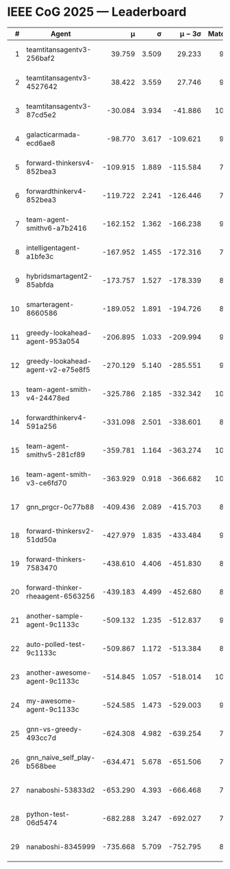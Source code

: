 # IEEE CoG 2025 — Leaderboard

| # | Agent | μ | σ | μ − 3σ | Matches | Updated |
|---:|---|---:|---:|---:|---:|---|
| 1 | teamtitansagentv3-256baf2 | 39.759 | 3.509 | 29.233 | 9720 | 2025-08-20 19:22 |
| 2 | teamtitansagentv3-4527642 | 38.422 | 3.559 | 27.746 | 9134 | 2025-08-20 19:22 |
| 3 | teamtitansagentv3-87cd5e2 | -30.084 | 3.934 | -41.886 | 10086 | 2025-08-20 19:22 |
| 4 | galacticarmada-ecd6ae8 | -98.770 | 3.617 | -109.621 | 9480 | 2025-08-20 19:22 |
| 5 | forward-thinkersv4-852bea3 | -109.915 | 1.889 | -115.584 | 7797 | 2025-08-20 19:22 |
| 6 | forwardthinkerv4-852bea3 | -119.722 | 2.241 | -126.446 | 7631 | 2025-08-20 19:22 |
| 7 | team-agent-smithv6-a7b2416 | -162.152 | 1.362 | -166.238 | 9200 | 2025-08-20 19:22 |
| 8 | intelligentagent-a1bfe3c | -167.952 | 1.455 | -172.316 | 7956 | 2025-08-20 19:22 |
| 9 | hybridsmartagent2-85abfda | -173.757 | 1.527 | -178.339 | 8664 | 2025-08-20 19:22 |
| 10 | smarteragent-8660586 | -189.052 | 1.891 | -194.726 | 8329 | 2025-08-20 19:22 |
| 11 | greedy-lookahead-agent-953a054 | -206.895 | 1.033 | -209.994 | 9278 | 2025-08-20 19:22 |
| 12 | greedy-lookahead-agent-v2-e75e8f5 | -270.129 | 5.140 | -285.551 | 9378 | 2025-08-20 19:22 |
| 13 | team-agent-smith-v4-24478ed | -325.786 | 2.185 | -332.342 | 10002 | 2025-08-20 19:22 |
| 14 | forwardthinkerv4-591a256 | -331.098 | 2.501 | -338.601 | 8047 | 2025-08-20 19:22 |
| 15 | team-agent-smithv5-281cf89 | -359.781 | 1.164 | -363.274 | 10020 | 2025-08-20 19:22 |
| 16 | team-agent-smith-v3-ce6fd70 | -363.929 | 0.918 | -366.682 | 10442 | 2025-08-20 19:22 |
| 17 | gnn_prgcr-0c77b88 | -409.436 | 2.089 | -415.703 | 8530 | 2025-08-20 19:22 |
| 18 | forward-thinkersv2-51dd50a | -427.979 | 1.835 | -433.484 | 9726 | 2025-08-20 19:22 |
| 19 | forward-thinkers-7583470 | -438.610 | 4.406 | -451.830 | 8760 | 2025-08-20 19:22 |
| 20 | forward-thinker-rheaagent-6563256 | -439.183 | 4.499 | -452.680 | 8826 | 2025-08-20 19:22 |
| 21 | another-sample-agent-9c1133c | -509.132 | 1.235 | -512.837 | 9480 | 2025-08-20 19:22 |
| 22 | auto-polled-test-9c1133c | -509.867 | 1.172 | -513.384 | 8940 | 2025-08-20 19:22 |
| 23 | another-awesome-agent-9c1133c | -514.845 | 1.057 | -518.014 | 10280 | 2025-08-20 19:22 |
| 24 | my-awesome-agent-9c1133c | -524.585 | 1.473 | -529.003 | 9840 | 2025-08-20 19:22 |
| 25 | gnn-vs-greedy-493cc7d | -624.308 | 4.982 | -639.254 | 7540 | 2025-08-20 19:22 |
| 26 | gnn_naive_self_play-b568bee | -634.471 | 5.678 | -651.506 | 7880 | 2025-08-20 19:22 |
| 27 | nanaboshi-53833d2 | -653.290 | 4.393 | -666.468 | 7420 | 2025-08-20 19:22 |
| 28 | python-test-06d5474 | -682.288 | 3.247 | -692.027 | 7740 | 2025-08-20 19:22 |
| 29 | nanaboshi-8345999 | -735.668 | 5.709 | -752.795 | 8030 | 2025-08-20 19:22 |
